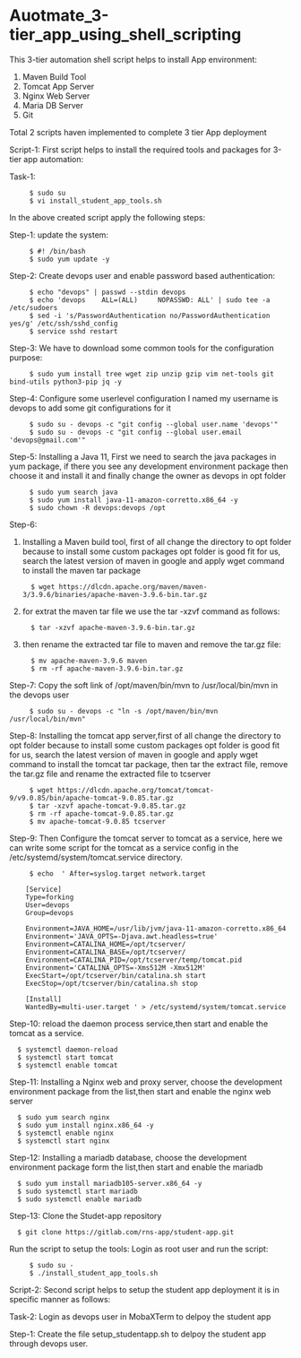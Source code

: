 # Auotmate_3-tier_app_using_shell_scripting

This 3-tier automation shell script helps to install App environment:
   1. Maven Build Tool
   2. Tomcat App Server
   3. Nginx Web Server
   4. Maria DB Server
   5. Git

Total 2 scripts haven implemented to complete 3 tier App deployment

Script-1:
First script helps to install the required tools and packages for 3-tier app automation:

Task-1:
         
         $ sudo su
         $ vi install_student_app_tools.sh
In the above created script apply the following steps:

Step-1: update the system:

         $ #! /bin/bash
         $ sudo yum update -y
      
Step-2: Create devops user and enable password based authentication:
      
         $ echo "devops" | passwd --stdin devops
         $ echo 'devops    ALL=(ALL)     NOPASSWD: ALL' | sudo tee -a /etc/sudoers
         $ sed -i 's/PasswordAuthentication no/PasswordAuthentication yes/g' /etc/ssh/sshd_config
         $ service sshd restart

Step-3: We have to download some common tools for the configuration purpose:

         $ sudo yum install tree wget zip unzip gzip vim net-tools git bind-utils python3-pip jq -y

Step-4: Configure some userlevel configuration I named my username is devops to add some git configurations for it

         $ sudo su - devops -c "git config --global user.name 'devops'"
         $ sudo su - devops -c "git config --global user.email 'devops@gmail.com'"

Step-5: Installing a Java 11, First we need to search the java packages in yum package, if there you see any development environment package then choose it and install it and finally change the owner as devops in opt folder

         $ sudo yum search java
         $ sudo yum install java-11-amazon-corretto.x86_64 -y
         $ sudo chown -R devops:devops /opt
Step-6: 
1. Installing a Maven build tool, first of all change the directory to opt folder because to install some custom packages opt folder is good fit for us, search the latest version of maven in google and apply wget command  to install the  maven tar package      
         
         $ wget https://dlcdn.apache.org/maven/maven-3/3.9.6/binaries/apache-maven-3.9.6-bin.tar.gz
2. for extrat the maven tar file we use the tar -xzvf command as follows:

         $ tar -xzvf apache-maven-3.9.6-bin.tar.gz
3. then rename the extracted tar file to maven and remove the tar.gz file:

         $ mv apache-maven-3.9.6 maven
         $ rm -rf apache-maven-3.9.6-bin.tar.gz

Step-7: Copy the soft link of /opt/maven/bin/mvn to /usr/local/bin/mvn in the devops user

         $ sudo su - devops -c "ln -s /opt/maven/bin/mvn /usr/local/bin/mvn"

Step-8: Installing the tomcat app server,first of all change the directory to opt folder because to install some custom packages opt folder is good fit for us, search the latest version of maven in google and apply wget command  to install the  tomcat tar package, then tar the extract file, remove the tar.gz file and rename the extracted file to tcserver

         $ wget https://dlcdn.apache.org/tomcat/tomcat-9/v9.0.85/bin/apache-tomcat-9.0.85.tar.gz
         $ tar -xzvf apache-tomcat-9.0.85.tar.gz
         $ rm -rf apache-tomcat-9.0.85.tar.gz
         $ mv apache-tomcat-9.0.85 tcserver
Step-9: Then Configure the tomcat server to tomcat as a service, here we can write some script for the tomcat as a service config in the /etc/systemd/system/tomcat.service directory.

         $ echo  ' After=syslog.target network.target

        [Service]
        Type=forking
        User=devops
        Group=devops

        Environment=JAVA_HOME=/usr/lib/jvm/java-11-amazon-corretto.x86_64
        Environment='JAVA_OPTS=-Djava.awt.headless=true'
        Environment=CATALINA_HOME=/opt/tcserver/
        Environment=CATALINA_BASE=/opt/tcserver/
        Environment=CATALINA_PID=/opt/tcserver/temp/tomcat.pid
        Environment='CATALINA_OPTS=-Xms512M -Xmx512M'
        ExecStart=/opt/tcserver/bin/catalina.sh start
        ExecStop=/opt/tcserver/bin/catalina.sh stop

        [Install]
        WantedBy=multi-user.target ' > /etc/systemd/system/tomcat.service

Step-10: reload the daemon process service,then start and enable the tomcat as a service. 

      $ systemctl daemon-reload
      $ systemctl start tomcat
      $ systemctl enable tomcat

Step-11: Installing a Nginx web and proxy server, choose the development environment package from the list,then start and enable the nginx web server

      $ sudo yum search nginx
      $ sudo yum install nginx.x86_64 -y
      $ systemctl enable nginx
      $ systemctl start nginx

Step-12: Installing a mariadb database, choose the development environment package form the list,then start and enable the mariadb

      $ sudo yum install mariadb105-server.x86_64 -y
      $ sudo systemctl start mariadb
      $ sudo systemctl enable mariadb

Step-13: Clone the Studet-app repository

      $ git clone https://gitlab.com/rns-app/student-app.git

Run the script to setup the tools:
Login as root user and run the script:

         $ sudo su -
         $ ./install_student_app_tools.sh

Script-2:
Second script helps to setup the student app deployment it is in specific manner as follows:

Task-2: Login as devops user in MobaXTerm to delpoy the student app

Step-1: Create the file setup_studentapp.sh to delpoy the student app through devops user.


       
